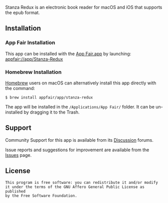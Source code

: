 
Stanza Redux is an electronic book reader for macOS and iOS that
supports the epub format.

## Installation

### App Fair Installation

This app can be installed with the [App Fair.app](https://www.appfair.net)
by launching: [appfair://app/Stanza-Redux](appfair://app/Stanza-Redux)

### Homebrew Installation

[Homebrew](https://brew.sh/) users on macOS can alternatively
install this app directly with the command:

```shell
$ brew install appfair/app/stanza-redux
```

The app will be installed in the `/Applications/App Fair/` folder.
It can be un-installed by dragging it to the Trash.

## Support

Community Support for this app is available from its
[Discussion](../../discussions) forums.

Issue reports and suggestions for improvement are available from the
[Issues](../../issues) page.

## License

    This program is free software: you can redistribute it and/or modify
    it under the terms of the GNU Affero General Public License as published
    by the Free Software Foundation.


